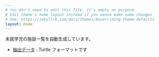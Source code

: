 ```yaml
---
# You don't need to edit this file, it's empty on purpose.
# Edit theme's home layout instead if you wanna make some changes
# See: https://jekyllrb.com/docs/themes/#overriding-theme-defaults
layout: home
---
```


未就学児の施設一覧を自動生成しています。
- [抽出データ](all.ttl) : Turtle フォーマットです
